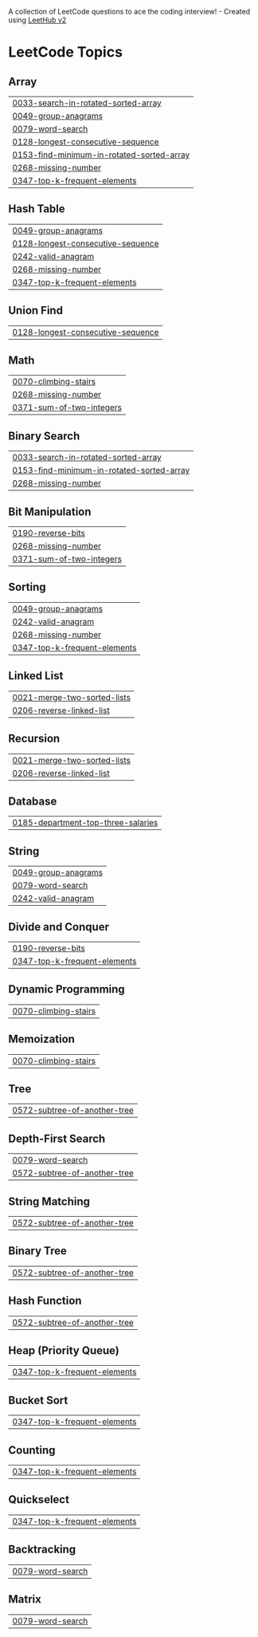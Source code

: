 A collection of LeetCode questions to ace the coding interview! - Created using [LeetHub v2](https://github.com/arunbhardwaj/LeetHub-2.0)
<!---LeetCode Topics Start-->
# LeetCode Topics
## Array
|  |
| ------- |
| [0033-search-in-rotated-sorted-array](https://github.com/choyeonkyu/leetcode/tree/master/0033-search-in-rotated-sorted-array) |
| [0049-group-anagrams](https://github.com/choyeonkyu/leetcode/tree/master/0049-group-anagrams) |
| [0079-word-search](https://github.com/choyeonkyu/leetcode/tree/master/0079-word-search) |
| [0128-longest-consecutive-sequence](https://github.com/choyeonkyu/leetcode/tree/master/0128-longest-consecutive-sequence) |
| [0153-find-minimum-in-rotated-sorted-array](https://github.com/choyeonkyu/leetcode/tree/master/0153-find-minimum-in-rotated-sorted-array) |
| [0268-missing-number](https://github.com/choyeonkyu/leetcode/tree/master/0268-missing-number) |
| [0347-top-k-frequent-elements](https://github.com/choyeonkyu/leetcode/tree/master/0347-top-k-frequent-elements) |
## Hash Table
|  |
| ------- |
| [0049-group-anagrams](https://github.com/choyeonkyu/leetcode/tree/master/0049-group-anagrams) |
| [0128-longest-consecutive-sequence](https://github.com/choyeonkyu/leetcode/tree/master/0128-longest-consecutive-sequence) |
| [0242-valid-anagram](https://github.com/choyeonkyu/leetcode/tree/master/0242-valid-anagram) |
| [0268-missing-number](https://github.com/choyeonkyu/leetcode/tree/master/0268-missing-number) |
| [0347-top-k-frequent-elements](https://github.com/choyeonkyu/leetcode/tree/master/0347-top-k-frequent-elements) |
## Union Find
|  |
| ------- |
| [0128-longest-consecutive-sequence](https://github.com/choyeonkyu/leetcode/tree/master/0128-longest-consecutive-sequence) |
## Math
|  |
| ------- |
| [0070-climbing-stairs](https://github.com/choyeonkyu/leetcode/tree/master/0070-climbing-stairs) |
| [0268-missing-number](https://github.com/choyeonkyu/leetcode/tree/master/0268-missing-number) |
| [0371-sum-of-two-integers](https://github.com/choyeonkyu/leetcode/tree/master/0371-sum-of-two-integers) |
## Binary Search
|  |
| ------- |
| [0033-search-in-rotated-sorted-array](https://github.com/choyeonkyu/leetcode/tree/master/0033-search-in-rotated-sorted-array) |
| [0153-find-minimum-in-rotated-sorted-array](https://github.com/choyeonkyu/leetcode/tree/master/0153-find-minimum-in-rotated-sorted-array) |
| [0268-missing-number](https://github.com/choyeonkyu/leetcode/tree/master/0268-missing-number) |
## Bit Manipulation
|  |
| ------- |
| [0190-reverse-bits](https://github.com/choyeonkyu/leetcode/tree/master/0190-reverse-bits) |
| [0268-missing-number](https://github.com/choyeonkyu/leetcode/tree/master/0268-missing-number) |
| [0371-sum-of-two-integers](https://github.com/choyeonkyu/leetcode/tree/master/0371-sum-of-two-integers) |
## Sorting
|  |
| ------- |
| [0049-group-anagrams](https://github.com/choyeonkyu/leetcode/tree/master/0049-group-anagrams) |
| [0242-valid-anagram](https://github.com/choyeonkyu/leetcode/tree/master/0242-valid-anagram) |
| [0268-missing-number](https://github.com/choyeonkyu/leetcode/tree/master/0268-missing-number) |
| [0347-top-k-frequent-elements](https://github.com/choyeonkyu/leetcode/tree/master/0347-top-k-frequent-elements) |
## Linked List
|  |
| ------- |
| [0021-merge-two-sorted-lists](https://github.com/choyeonkyu/leetcode/tree/master/0021-merge-two-sorted-lists) |
| [0206-reverse-linked-list](https://github.com/choyeonkyu/leetcode/tree/master/0206-reverse-linked-list) |
## Recursion
|  |
| ------- |
| [0021-merge-two-sorted-lists](https://github.com/choyeonkyu/leetcode/tree/master/0021-merge-two-sorted-lists) |
| [0206-reverse-linked-list](https://github.com/choyeonkyu/leetcode/tree/master/0206-reverse-linked-list) |
## Database
|  |
| ------- |
| [0185-department-top-three-salaries](https://github.com/choyeonkyu/leetcode/tree/master/0185-department-top-three-salaries) |
## String
|  |
| ------- |
| [0049-group-anagrams](https://github.com/choyeonkyu/leetcode/tree/master/0049-group-anagrams) |
| [0079-word-search](https://github.com/choyeonkyu/leetcode/tree/master/0079-word-search) |
| [0242-valid-anagram](https://github.com/choyeonkyu/leetcode/tree/master/0242-valid-anagram) |
## Divide and Conquer
|  |
| ------- |
| [0190-reverse-bits](https://github.com/choyeonkyu/leetcode/tree/master/0190-reverse-bits) |
| [0347-top-k-frequent-elements](https://github.com/choyeonkyu/leetcode/tree/master/0347-top-k-frequent-elements) |
## Dynamic Programming
|  |
| ------- |
| [0070-climbing-stairs](https://github.com/choyeonkyu/leetcode/tree/master/0070-climbing-stairs) |
## Memoization
|  |
| ------- |
| [0070-climbing-stairs](https://github.com/choyeonkyu/leetcode/tree/master/0070-climbing-stairs) |
## Tree
|  |
| ------- |
| [0572-subtree-of-another-tree](https://github.com/choyeonkyu/leetcode/tree/master/0572-subtree-of-another-tree) |
## Depth-First Search
|  |
| ------- |
| [0079-word-search](https://github.com/choyeonkyu/leetcode/tree/master/0079-word-search) |
| [0572-subtree-of-another-tree](https://github.com/choyeonkyu/leetcode/tree/master/0572-subtree-of-another-tree) |
## String Matching
|  |
| ------- |
| [0572-subtree-of-another-tree](https://github.com/choyeonkyu/leetcode/tree/master/0572-subtree-of-another-tree) |
## Binary Tree
|  |
| ------- |
| [0572-subtree-of-another-tree](https://github.com/choyeonkyu/leetcode/tree/master/0572-subtree-of-another-tree) |
## Hash Function
|  |
| ------- |
| [0572-subtree-of-another-tree](https://github.com/choyeonkyu/leetcode/tree/master/0572-subtree-of-another-tree) |
## Heap (Priority Queue)
|  |
| ------- |
| [0347-top-k-frequent-elements](https://github.com/choyeonkyu/leetcode/tree/master/0347-top-k-frequent-elements) |
## Bucket Sort
|  |
| ------- |
| [0347-top-k-frequent-elements](https://github.com/choyeonkyu/leetcode/tree/master/0347-top-k-frequent-elements) |
## Counting
|  |
| ------- |
| [0347-top-k-frequent-elements](https://github.com/choyeonkyu/leetcode/tree/master/0347-top-k-frequent-elements) |
## Quickselect
|  |
| ------- |
| [0347-top-k-frequent-elements](https://github.com/choyeonkyu/leetcode/tree/master/0347-top-k-frequent-elements) |
## Backtracking
|  |
| ------- |
| [0079-word-search](https://github.com/choyeonkyu/leetcode/tree/master/0079-word-search) |
## Matrix
|  |
| ------- |
| [0079-word-search](https://github.com/choyeonkyu/leetcode/tree/master/0079-word-search) |
<!---LeetCode Topics End-->